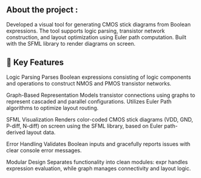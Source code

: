 ## About the project : 
Developed a visual tool for generating CMOS stick diagrams from Boolean expressions. The tool supports logic parsing, transistor network construction, and layout optimization using Euler path computation. Built with the SFML library to render diagrams on screen.

## 🚀 Key Features
Logic Parsing
Parses Boolean expressions consisting of logic components and operations to construct NMOS and PMOS transistor networks.

Graph-Based Representation
Models transistor connections using graphs to represent cascaded and parallel configurations.
Utilizes Euler Path algorithms to optimize layout routing.

SFML Visualization
Renders color-coded CMOS stick diagrams (VDD, GND, P-diff, N-diff) on screen using the SFML library, based on Euler path-derived layout data.

Error Handling
Validates Boolean inputs and gracefully reports issues with clear console error messages.

Modular Design
Separates functionality into clean modules:
expr handles expression evaluation, while graph manages connectivity and layout logic.


